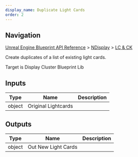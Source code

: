 ```yaml
---
display_name: Duplicate Light Cards
order: 2
---
```

## Navigation

[Unreal Engine Blueprint API Reference](https://dev.epicgames.com/documentation/en-us/unreal-engine/BlueprintAPI) > [NDisplay](https://dev.epicgames.com/documentation/en-us/unreal-engine/BlueprintAPI/NDisplay) > [LC & CK](https://dev.epicgames.com/documentation/en-us/unreal-engine/BlueprintAPI/NDisplay/LC_CK)

Create duplicates of a list of existing light cards.

Target is Display Cluster Blueprint Lib

## Inputs

| Type | Name | Description |
| --- | --- | --- |
| object | Original Lightcards |  |

## Outputs

| Type | Name | Description |
| --- | --- | --- |
| object | Out New Light Cards |  |
